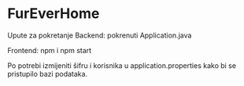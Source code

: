 # FurEverHome

Upute za pokretanje
Backend:
pokrenuti Application.java

Frontend:
npm i
npm start

Po potrebi izmijeniti šifru i korisnika u application.properties kako bi se pristupilo bazi podataka.
